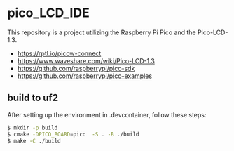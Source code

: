 # pico_LCD_IDE

This repository is a project utilizing the Raspberry Pi Pico and the Pico-LCD-1.3.

- https://rptl.io/picow-connect
- https://www.waveshare.com/wiki/Pico-LCD-1.3
- https://github.com/raspberrypi/pico-sdk
- https://github.com/raspberrypi/pico-examples

## build to uf2

After setting up the environment in .devcontainer, follow these steps:

```sh
$ mkdir -p build
$ cmake -DPICO_BOARD=pico  -S . -B ./build
$ make -C ./build
```

